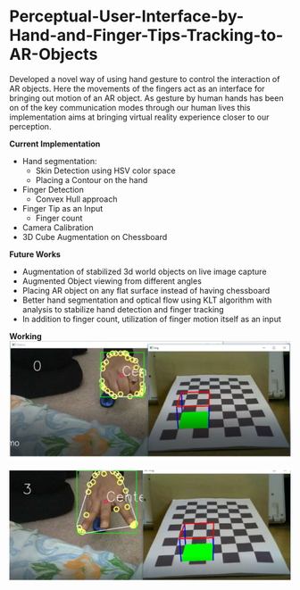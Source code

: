 # Perceptual-User-Interface-by-Hand-and-Finger-Tips-Tracking-to-AR-Objects
Developed a novel way of using hand gesture to control the interaction of AR objects. Here the movements of the fingers act as an interface for bringing out motion of an AR object. As gesture by human hands has been on of the key communication modes through our human lives this implementation aims at bringing virtual reality experience closer to our perception.



**Current Implementation**
* Hand segmentation:
  * Skin Detection using HSV color space
  * Placing a Contour on the hand
* Finger Detection
  * Convex Hull approach
* Finger Tip as an Input
  * Finger count
* Camera Calibration
* 3D Cube Augmentation on Chessboard

**Future Works**
* Augmentation of stabilized 3d world objects on live image capture
* Augmented Object viewing from different angles
* Placing AR object on any flat surface instead of having chessboard
* Better hand segmentation and optical flow using KLT algorithm with analysis to stabilize hand detection and finger tracking
* In addition to finger count, utilization of finger motion itself as an input

**Working**
![image](https://github.com/Zylog101/Perceptual-User-Interface-by-Hand-and-Finger-Tips-Tracking-to-AR-Objects/blob/master/Image/ARP1.JPG)

![image](https://github.com/Zylog101/Perceptual-User-Interface-by-Hand-and-Finger-Tips-Tracking-to-AR-Objects/blob/master/Image/ARP2.JPG)
